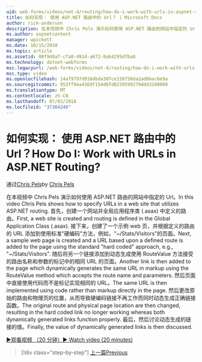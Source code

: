 ```yaml
---
uid: web-forms/videos/net-4/routing/how-do-i-work-with-urls-in-aspnet-routing
title: 如何实现： 使用 ASP.NET 路由中的 Url？ | Microsoft Docs
author: rick-anderson
description: 在本视频中 Chris Pels 演示如何使用 ASP.NET 路由的网站中指定的 Url。 首先，创建一个网站和路由中 Gl.定义...
ms.author: aspnetcontent
manager: wpickett
ms.date: 10/15/2010
ms.topic: article
ms.assetid: 08f9d0a7-cfa0-4914-a672-8a64295d7ba8
ms.technology: dotnet-webforms
msc.legacyurl: /web-forms/videos/net-4/routing/how-do-i-work-with-urls-in-aspnet-routing
msc.type: video
ms.openlocfilehash: 14af9797d916dbda307ce158f50da2ad0bac6e9a
ms.sourcegitcommit: 953ff9ea4369f154d6fd0239599279ddd3280009
ms.translationtype: MT
ms.contentlocale: zh-CN
ms.lasthandoff: 07/03/2018
ms.locfileid: "37364240"
---
```

<a name="how-do-i-work-with-urls-in-aspnet-routing"></a><span data-ttu-id="ef857-105">如何实现： 使用 ASP.NET 路由中的 Url？</span><span class="sxs-lookup"><span data-stu-id="ef857-105">How Do I: Work with URLs in ASP.NET Routing?</span></span>
====================
<span data-ttu-id="ef857-106">通过[Chris Pels](https://twitter.com/chrispels)</span><span class="sxs-lookup"><span data-stu-id="ef857-106">by [Chris Pels](https://twitter.com/chrispels)</span></span>

<span data-ttu-id="ef857-107">在本视频中 Chris Pels 演示如何使用 ASP.NET 路由的网站中指定的 Url。</span><span class="sxs-lookup"><span data-stu-id="ef857-107">In this video Chris Pels shows how to specify URLs in a web site that utilizes ASP.NET routing.</span></span> <span data-ttu-id="ef857-108">首先，创建一个网站并全局应用程序类 (.asax) 中定义的路由。</span><span class="sxs-lookup"><span data-stu-id="ef857-108">First, a web site is created and routing is defined in the Global Application Class (.asax).</span></span> <span data-ttu-id="ef857-109">接下来，创建了一个示例 web 页，并根据定义的路由的 URL 添加到使用标准"硬编码"方法，例如，"~/Stats/Visitors"的页面。</span><span class="sxs-lookup"><span data-stu-id="ef857-109">Next, a sample web page is created and a URL based upon a defined route is added to the page using the standard "hard coded" approach, e.g., "~/Stats/Visitors".</span></span> <span data-ttu-id="ef857-110">随后将另一个链接添加到动态生成使用 RouteValue 方法接受的路由名称和参数的标记中的相同 URL 的页面。</span><span class="sxs-lookup"><span data-stu-id="ef857-110">Another link is then added to the page which dynamically generates the same URL in markup using the RouteValue method which accepts the route name and parameters.</span></span> <span data-ttu-id="ef857-111">然后页面中直接使用代码而不是标记实现相同的 URL。</span><span class="sxs-lookup"><span data-stu-id="ef857-111">The same URL is then implemented using code rather than markup directly in the page.</span></span> <span data-ttu-id="ef857-112">然后更改原始的路由和物理页的位置，从而导致硬编码链接不再工作而同时动态生成正确链接函数。</span><span class="sxs-lookup"><span data-stu-id="ef857-112">The original route and physical page location are then changed, resulting in the hard coded link no longer working whereas both dynamically generated links function properly.</span></span> <span data-ttu-id="ef857-113">最后，然后讨论动态生成的链接的值。</span><span class="sxs-lookup"><span data-stu-id="ef857-113">Finally, the value of dynamically generated links is then discussed.</span></span>

[<span data-ttu-id="ef857-114">&#9654;观看视频 （20 分钟）</span><span class="sxs-lookup"><span data-stu-id="ef857-114">&#9654; Watch video (20 minutes)</span></span>](https://channel9.msdn.com/Blogs/ASP-NET-Site-Videos/how-do-i-work-with-urls-in-aspnet-routing)

> [!div class="step-by-step"]
> [<span data-ttu-id="ef857-115">上一篇</span><span class="sxs-lookup"><span data-stu-id="ef857-115">Previous</span></span>](how-do-i-use-routing-with-aspnet-web-forms.md)
